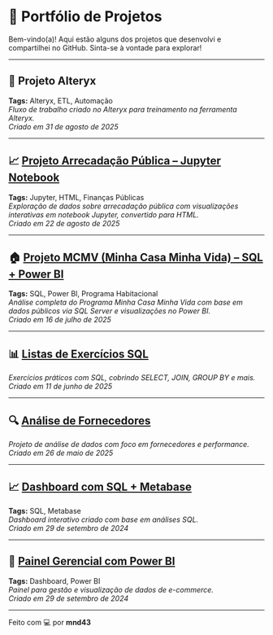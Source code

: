 # 🚀 Portfólio de Projetos
Bem-vindo(a)! Aqui estão alguns dos projetos que desenvolvi e compartilhei no GitHub. Sinta-se à vontade para explorar!

---
## 🧠 Projeto Alteryx

**Tags:** Alteryx, ETL, Automação  
*Fluxo de trabalho criado no Alteryx para treinamento na ferramenta Alteryx.*  
*Criado em 31 de agosto de 2025*

---

## 📈 [Projeto Arrecadação Pública – Jupyter Notebook](Proj_arrec/Projeto_arrecadacao.html)
**Tags:** Jupyter, HTML, Finanças Públicas  
*Exploração de dados sobre arrecadação pública com visualizações interativas em notebook Jupyter, convertido para HTML.*  
*Criado em 22 de agosto de 2025*


---

## 🏠 [Projeto MCMV (Minha Casa Minha Vida) – SQL + Power BI](Projeto_mcmv.md)
**Tags:** SQL, Power BI, Programa Habitacional  
*Análise completa do Programa Minha Casa Minha Vida com base em dados públicos via SQL Server e visualizações no Power BI.*  
*Criado em 16 de julho de 2025*

---

## 📊 [Listas de Exercícios SQL](Lista_Exercicios_sql.md)
*Exercícios práticos com SQL, cobrindo SELECT, JOIN, GROUP BY e mais.*  
*Criado em 11 de junho de 2025*

---

## 🔍 [Análise de Fornecedores](Analise_de_Fornecedores.md)
*Projeto de análise de dados com foco em fornecedores e performance.*  
*Criado em 26 de maio de 2025*

---

## 📈 [Dashboard com SQL + Metabase](dashboard-sql-metabase.md)
**Tags:** SQL, Metabase  
*Dashboard interativo criado com base em análises SQL.*  
*Criado em 29 de setembro de 2024*

---

## 🛒 [Painel Gerencial com Power BI](Painel-gerencial-de-e-commerce-utilizando-Power-BI.md)
**Tags:** Dashboard, Power BI  
*Painel para gestão e visualização de dados de e-commerce.*  
*Criado em 29 de setembro de 2024*

---

Feito com 💻 por **mnd43**


